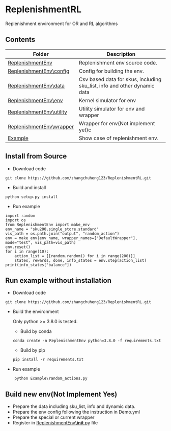 # ReplenishmentRL
Replenishment environment for OR and RL algorithms


## Contents

| Folder      | Description                                                                                       |
| ----------- | ------------------------------------------------------------------------------------------------- |
| [ReplenishmentEnv](ReplenishmentEnv)      | Replenishment env source code.                                      |
| [ReplenishmentEnv\config](ReplenishmentEnv\config)      | Config for building the env.                          |
| [ReplenishmentEnv\data](ReplenishmentEnv\data)      | Csv based data for skus, including sku_list, info and other dynamic data|
| [ReplenishmentEnv\env](ReplenishmentEnv\env)      | Kernel simulator for env                                    |
| [ReplenishmentEnv\utility](ReplenishmentEnv\utility)      | Utility simulator for env and wrapper               |
| [ReplenishmentEnv\wrapper](ReplenishmentEnv\wrapper)      | Wrapper for env(Not implement yet)c                 |
| [Example](Example)                        | Show case of replenishment env.                                     |

## Install from Source

- Download code
```
git clone https://github.com/zhangchuheng123/ReplenishmentRL.git
```

- Build and install 
```
python setup.py install
```

- Run example
```
import random
import os
from ReplenishmentEnv import make_env
env_name = "sku200.single_store.standard"
vis_path = os.path.join("output", "random_action")
env = make_env(env_name, wrapper_names=["DefaultWrapper"], mode="test", vis_path=vis_path)
env.reset()
for i in range(10):
    action_list = [[random.random() for i in range(200)]]
    states, rewards, done, info_states = env.step(action_list) 
print(info_states["balance"])
```

## Run example without installation

- Download code
```
git clone https://github.com/zhangchuheng123/ReplenishmentRL.git
```

- Build the environment

    Only python >= 3.8.0 is tested.
    - Build by conda
    ```
    conda create -n ReplenishmentEnv python=3.8.0 -f requirements.txt
    ```
    - Build by pip
    ```
    pip install -r requirements.txt
    ```

- Run example
```
    python Example\random_actions.py
```

## Build new env(Not Implement Yes)
- Prepare the data including sku_list, info and dynamic data.
- Prepare the env config following the instruction in Demo.yml
- Prepare the special or current wrapper
- Register in [ReplenishmentEnv\\__init__.py](ReplenishmentEnv\\__init__.py) file